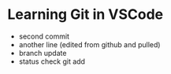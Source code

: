 # Learning Git in VSCode

- second commit
- another line (edited from github and pulled)
- branch update
- status check git add
